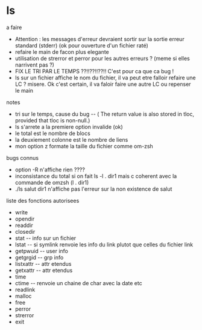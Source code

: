 # ls

a faire
- Attention : les messages d'erreur devraient sortir sur la sortie erreur standard (stderr)
(ok pour ouverture d'un fichier raté)
- refaire le main de facon plus elegante
- utilisation de strerror et perror pour les autres erreurs ? (meme si elles narrivent pas ?)
- FIX LE TRI PAR LE TEMPS ??!!??!!??!!
C'est pour ca que ca bug !
- ls sur un fichier affiche le nom du fichier, il va peut etre falloir refaire une LC ? misere.
Ok c'est certain, il va faloir faire une autre LC ou repenser le main

notes
- tri sur le temps, cause du bug -- ( The return value is also stored in tloc, provided that tloc is non-null.)
- ls s'arrete a la premiere option invalide (ok)
- le total est le nombre de blocs
- la deuxiement colonne est le nombre de liens
- mon option z formate la taille du fichier comme om-zsh

bugs connus
- option -R n'affiche rien ????
- inconsistance du total si on fait ls -l . dir1 mais c coherent avec la commande de omzsh (l . dir1)
- ./ls salut dir1 n'affiche pas l'erreur sur la non existence de salut

liste des fonctions autorisees
- write
- opendir
- readdir
- closedir
- stat -- info sur un fichier
- lstat -- si symlink renvoie les info du link plutot que celles du fichier link
- getpwuid -- user info
- getgrgid  -- grp info
- listxattr -- attr etendus
- getxattr -- attr etendus
- time
- ctime -- renvoie un chaine de char avec la date etc
- readlink
- malloc
- free
- perror
- strerror
- exit
